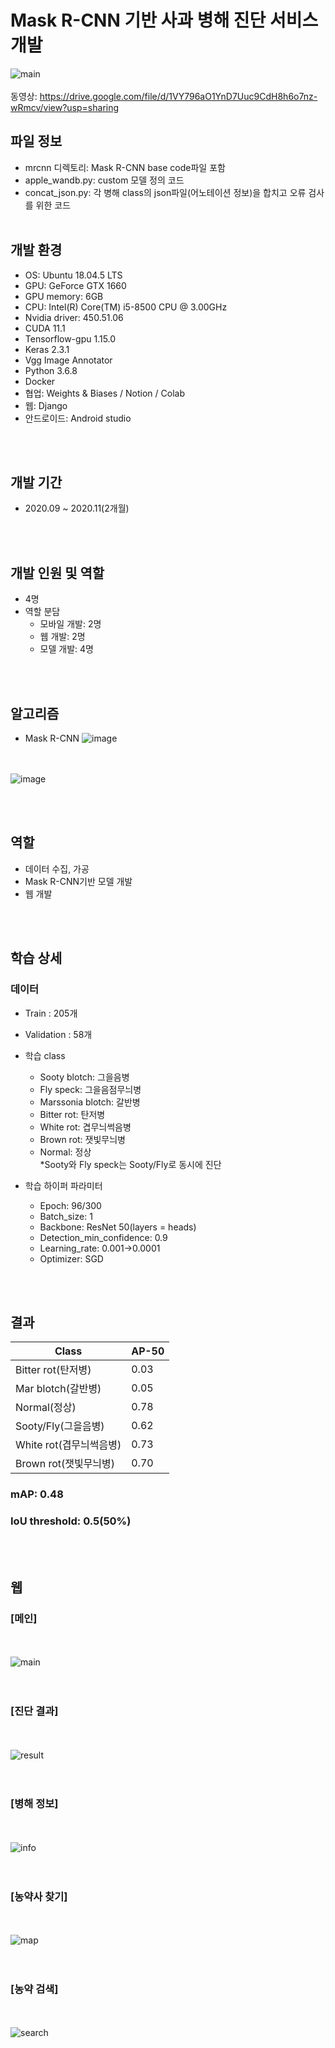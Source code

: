 # Mask R-CNN 기반 사과 병해 진단 서비스 개발
![main](https://user-images.githubusercontent.com/47843060/100581940-ce23e000-332b-11eb-9efb-d31ae0c35b9a.JPG)
<br><br>
동영상: https://drive.google.com/file/d/1VY796aO1YnD7Uuc9CdH8h6o7nz-wRmcv/view?usp=sharing

## 파일 정보
- mrcnn 디렉토리: Mask R-CNN base code파일 포함
- apple_wandb.py: custom 모델 정의 코드
- concat_json.py: 각 병해 class의 json파일(어노테이션 정보)을 합치고 오류 검사를 위한 코드
<br><br>

## 개발 환경
- OS: Ubuntu 18.04.5 LTS
- GPU: GeForce GTX 1660
- GPU memory: 6GB
- CPU: Intel(R) Core(TM) i5-8500 CPU @ 3.00GHz
- Nvidia driver: 450.51.06
- CUDA 11.1 
- Tensorflow-gpu 1.15.0
- Keras 2.3.1
- Vgg Image Annotator
- Python 3.6.8
- Docker
- 협업: Weights & Biases / Notion / Colab
- 웹: Django
- 안드로이드: Android studio

<br><br>
## 개발 기간
- 2020.09 ~ 2020.11(2개월)

<br><br>
## 개발 인원 및 역할
- 4명
- 역할 분담
  - 모바일 개발: 2명
  - 웹 개발: 2명 
  - 모델 개발: 4명

<br><br>
## 알고리즘
- Mask R-CNN
![image](https://user-images.githubusercontent.com/47843060/101361305-276ab100-38e2-11eb-979e-e2741cd3465b.png)

<br><br>
![image](https://user-images.githubusercontent.com/47843060/101361136-f1c5c800-38e1-11eb-9f16-e5d50b558026.png)

<br><br>
## 역할
- 데이터 수집, 가공
- Mask R-CNN기반 모델 개발
- 웹 개발

<br><br>
## 학습 상세
### 데이터
- Train : 205개
- Validation : 58개
- 학습 class
  - Sooty blotch: 그을음병
  - Fly speck: 그을음점무늬병
  - Marssonia blotch: 갈반병
  - Bitter rot: 탄저병
  - White rot: 겹무늬썩음병
  - Brown rot: 잿빛무늬병
  - Normal: 정상<br>
 *Sooty와 Fly speck는 Sooty/Fly로 동시에 진단

- 학습 하이퍼 파라미터
  - Epoch: 96/300
  - Batch_size: 1
  - Backbone: ResNet 50(layers = heads)
  - Detection_min_confidence: 0.9
  - Learning_rate: 0.001->0.0001
  - Optimizer: SGD


<br><br>
## 결과
Class | AP-50
-- | --
Bitter rot(탄저병) | 0.03
Mar blotch(갈반병) | 0.05
Normal(정상) | 0.78
Sooty/Fly(그을음병) | 0.62
White rot(겹무늬썩음병) | 0.73
Brown rot(잿빛무늬병) | 0.70

### mAP: 0.48 
### IoU threshold: 0.5(50%)

<br><br>
## 웹

### [메인]
<br><br>
![main](https://user-images.githubusercontent.com/47843060/100581940-ce23e000-332b-11eb-9efb-d31ae0c35b9a.JPG)
<br><br><br>

### [진단 결과]
<br><br>
![result](https://user-images.githubusercontent.com/47843060/100581890-bfd5c400-332b-11eb-8eee-be12be4713ea.JPG)
<br><br><br>


### [병해 정보]
<br><br>
![info](https://user-images.githubusercontent.com/47843060/100582448-95d0d180-332c-11eb-8b9e-0d43a8571628.JPG)
<br><br><br>


### [농약사 찾기]
<br><br>
![map](https://user-images.githubusercontent.com/47843060/100582385-80f43e00-332c-11eb-8288-e1d5c219513c.JPG)
<br><br><br>


### [농약 검색]
<br><br>
![search](https://user-images.githubusercontent.com/47843060/100582425-8f425a00-332c-11eb-9f2c-57072c7a3abf.JPG)
<br><br><br>

